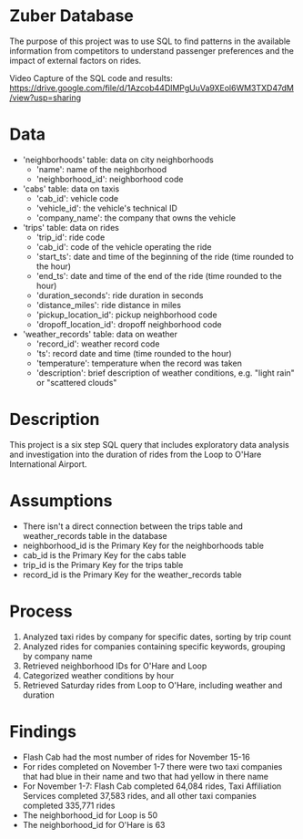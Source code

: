 # Zuber Database
The purpose of this project was to use SQL to find patterns in the available information from competitors to understand passenger preferences and the impact of external factors on rides.

Video Capture of the SQL code and results: https://drive.google.com/file/d/1Azcob44DlMPgUuVa9XEol6WM3TXD47dM/view?usp=sharing

# Data
* 'neighborhoods' table: data on city neighborhoods
  * 'name': name of the neighborhood
  * 'neighborhood_id': neighborhood code
* 'cabs' table: data on taxis
  * 'cab_id': vehicle code
  * 'vehicle_id': the vehicle's technical ID
  * 'company_name': the company that owns the vehicle
* 'trips' table: data on rides
  * 'trip_id': ride code
  * 'cab_id': code of the vehicle operating the ride
  * 'start_ts': date and time of the beginning of the ride (time rounded to the hour)
  * 'end_ts': date and time of the end of the ride (time rounded to the hour)
  * 'duration_seconds': ride duration in seconds
  * 'distance_miles': ride distance in miles
  * 'pickup_location_id': pickup neighborhood code
  * 'dropoff_location_id': dropoff neighborhood code
* 'weather_records' table: data on weather
  * 'record_id': weather record code
  * 'ts': record date and time (time rounded to the hour)
  * 'temperature': temperature when the record was taken
  * 'description': brief description of weather conditions, e.g. "light rain" or "scattered clouds"
 
# Description
This project is a six step SQL query that includes exploratory data analysis and investigation into the duration of rides from the Loop to O'Hare International Airport.

# Assumptions
* There isn't a direct connection between the trips table and weather_records table in the database
* neighborhood_id is the Primary Key for the neighborhoods table
* cab_id is the Primary Key for the cabs table
* trip_id is the Primary Key for the trips table
* record_id is the Primary Key for the weather_records table

# Process
1. Analyzed taxi rides by company for specific dates, sorting by trip count
2. Analyzed rides for companies containing specific keywords, grouping by company name
3. Retrieved neighborhood IDs for O'Hare and Loop
4. Categorized weather conditions by hour
5. Retrieved Saturday rides from Loop to O'Hare, including weather and duration

# Findings
* Flash Cab had the most number of rides for November 15-16
* For rides completed on November 1-7 there were two taxi companies that had blue in their name and two that had yellow in there name
* For November 1-7: Flash Cab completed 64,084 rides, Taxi Affiliation Services completed 37,583 rides, and all other taxi companies completed 335,771 rides
* The neighborhood_id for Loop is 50
* The neighborhood_id for O'Hare is 63
